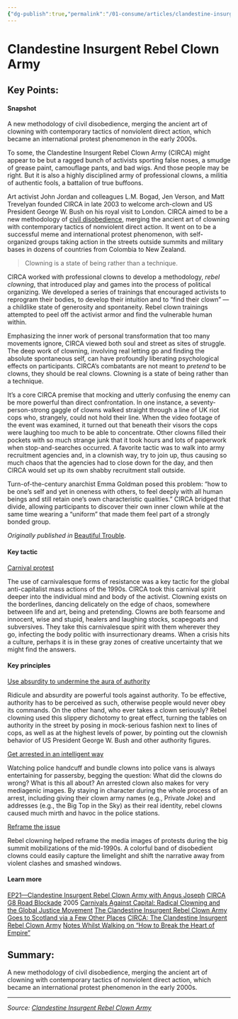 ```yaml
---
{"dg-publish":true,"permalink":"/01-consume/articles/clandestine-insurgent-rebel-clown-army/","title":"Clandestine Insurgent Rebel Clown Army"}
---
```



# Clandestine Insurgent Rebel Clown Army

## Key Points:
#### Snapshot

A new methodology of civil disobedience, merging the ancient art of clowning with contemporary tactics of nonviolent direct action, which became an international protest phenomenon in the early 2000s.

To some, the Clandestine Insurgent Rebel Clown Army (CIRCA) might appear to be but a ragged bunch of activists sporting false noses, a smudge of grease paint, camouflage pants, and bad wigs. And those people may be right. But it is also a highly disciplined army of professional clowns, a militia of authentic fools, a battalion of true buffoons.

Art activist John Jordan and colleagues L.M. Bogad, Jen Verson, and Matt Trevelyan founded CIRCA in late 2003 to welcome arch-clown and US President George W. Bush on his royal visit to London. CIRCA aimed to be a new methodology of [civil disobedience](https://beautifultrouble.org/tool/civil-disobedience), merging the ancient art of clowning with contemporary tactics of nonviolent direct action. It went on to be a successful meme and international protest phenomenon, with self-organized groups taking action in the streets outside summits and military bases in dozens of countries from Colombia to New Zealand.

> Clowning is a state of being rather than a technique.

CIRCA worked with professional clowns to develop a methodology, *rebel clowning*, that introduced play and games into the process of political organizing. We developed a series of trainings that encouraged activists to reprogram their bodies, to develop their intuition and to “find their clown” — a childlike state of generosity and spontaneity. Rebel clown trainings attempted to peel off the activist armor and find the vulnerable human within.

Emphasizing the inner work of personal transformation that too many movements ignore, CIRCA viewed both soul and street as sites of struggle. The deep work of clowning, involving real letting go and finding the absolute spontaneous self, can have profoundly liberating psychological effects on participants. CIRCA’s combatants are not meant to *pretend* to be clowns, they should be real clowns. Clowning is a state of being rather than a technique.

It’s a core CIRCA premise that mocking and utterly confusing the enemy can be more powerful than direct confrontation. In one instance, a seventy-person-strong gaggle of clowns walked straight through a line of UK riot cops who, strangely, could not hold their line. When the video footage of the event was examined, it turned out that beneath their visors the cops were laughing too much to be able to concentrate. Other clowns filled their pockets with so much strange junk that it took hours and lots of paperwork when stop-and-searches occurred. A favorite tactic was to walk into army recruitment agencies and, in a clownish way, try to join up, thus causing so much chaos that the agencies had to close down for the day, and then CIRCA would set up its own shabby recruitment stall outside.

Turn-of-the-century anarchist Emma Goldman posed this problem: “how to be one’s self and yet in oneness with others, to feel deeply with all human beings and still retain one’s own characteristic qualities.” CIRCA bridged that divide, allowing participants to discover their own inner clown while at the same time wearing a “uniform” that made them feel part of a strongly bonded group.

*Originally published in* [Beautiful Trouble](http://www.orbooks.com/catalog/beautiful-trouble/?utm_source=beautiful-trouble-org&utm_medium=copy).

#### Key tactic

[Carnival protest](https://beautifultrouble.org/toolbox/tool/carnival-protest)

The use of carnivalesque forms of resistance was a key tactic for the global anti-capitalist mass actions of the 1990s. CIRCA took this carnival spirit deeper into the individual mind and body of the activist. Clowning exists on the borderlines, dancing delicately on the edge of chaos, somewhere between life and art, being and pretending. Clowns are both fearsome and innocent, wise and stupid, healers and laughing stocks, scapegoats and subversives. They take this carnivalesque spirit with them wherever they go, infecting the body politic with insurrectionary dreams. When a crisis hits a culture, perhaps it is in these gray zones of creative uncertainty that we might find the answers.

#### Key principles

[Use absurdity to undermine the aura of authority](https://beautifultrouble.org/toolbox/tool/clandestine-insurgent-rebel-clown-army)

Ridicule and absurdity are powerful tools against authority. To be effective, authority has to be perceived as such, otherwise people would never obey its commands. On the other hand, who ever takes a clown seriously? Rebel clowning used this slippery dichotomy to great effect, turning the tables on authority in the street by posing in mock-serious fashion next to lines of cops, as well as at the highest levels of power, by pointing out the clownish behavior of US President George W. Bush and other authority figures.

[Get arrested in an intelligent way](https://beautifultrouble.org/toolbox/tool/clandestine-insurgent-rebel-clown-army)

Watching police handcuff and bundle clowns into police vans is always entertaining for passersby, begging the question: What did the clowns do wrong? What is this all about? An arrested clown also makes for very mediagenic images. By staying in character during the whole process of an arrest, including giving their clown army names (e.g., Private Joke) and addresses (e.g., the Big Top in the Sky) as their real identity, rebel clowns caused much mirth and havoc in the police stations.

[Reframe the issue](https://beautifultrouble.org/toolbox/tool/reframe-the-issue)

Rebel clowning helped reframe the media images of protests during the big summit mobilizations of the mid-1990s. A colorful band of disobedient clowns could easily capture the limelight and shift the narrative away from violent clashes and smashed windows.

#### Learn more

[EP21—Clandestine Insurgent Rebel Clown Army with Angus Joseph](https://www.podbean.com/media/share/pb-c7qpt-1826b89) [CIRCA G8 Road Blockade](https://www.youtube.com/watch?v=MX0aQU9x0Z4) 2005 [Carnivals Against Capital: Radical Clowning and the Global Justice Movement](https://catalyst.uw.edu/workspace/file/download/73b934ce3ec02f52ceff71c708835e306225cf92c669f38f1de81d4414551a0e) [The Clandestine Insurgent Rebel Clown Army Goes to Scotland via a Few Other Places](http://www.labofii.net/docs/kolonel%20klepto%20and%20major%20up%20evil.pdf) [CIRCA: The Clandestine Insurgent Rebel Clown Army](http://www.joaap.org/new3/bogad.html) [Notes Whilst Walking on “How to Break the Heart of Empire”](http://eipcp.net/transversal/1007/jordan/en)

## Summary:
A new methodology of civil disobedience, merging the ancient art of clowning with contemporary tactics of nonviolent direct action, which became an international protest phenomenon in the early 2000s.

---

*Source: [Clandestine Insurgent Rebel Clown Army](https://beautifultrouble.org/toolbox/tool/clandestine-insurgent-rebel-clown-army)*
